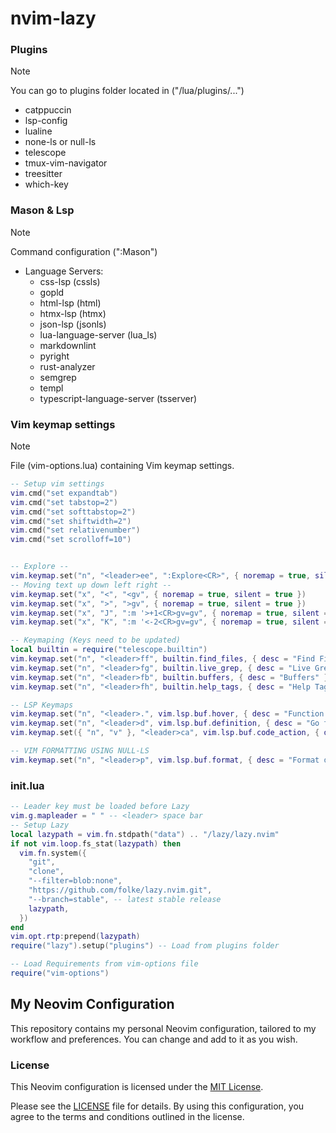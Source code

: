 # nvim-lazy

### Plugins


> [!NOTE]
>You can go to plugins folder located in ("/lua/plugins/...")

- catppuccin
- lsp-config
- lualine
- none-ls or null-ls
- telescope
- tmux-vim-navigator
- treesitter
- which-key

### Mason & Lsp

> [!NOTE]
> Command configuration (":Mason")

- Language Servers:
  - css-lsp (cssls)
  - gopld
  - html-lsp (html)
  - htmx-lsp (htmx)
  - json-lsp (jsonls)
  - lua-language-server (lua_ls)
  - markdownlint
  - pyright
  - rust-analyzer
  - semgrep
  - templ
  - typescript-language-server (tsserver)

### Vim keymap settings

> [!NOTE]
> File (vim-options.lua) containing Vim keymap settings.

```lua
-- Setup vim settings
vim.cmd("set expandtab")
vim.cmd("set tabstop=2")
vim.cmd("set softtabstop=2")
vim.cmd("set shiftwidth=2")
vim.cmd("set relativenumber")
vim.cmd("set scrolloff=10")


-- Explore --
vim.keymap.set("n", "<leader>ee", ":Explore<CR>", { noremap = true, silent = true, desc = "Explore" })
-- Moving text up down left right --
vim.keymap.set("x", "<", "<gv", { noremap = true, silent = true })
vim.keymap.set("x", ">", ">gv", { noremap = true, silent = true })
vim.keymap.set("x", "J", ":m '>+1<CR>gv=gv", { noremap = true, silent = true })
vim.keymap.set("x", "K", ":m '<-2<CR>gv=gv", { noremap = true, silent = true })

-- Keymaping (Keys need to be updated)
local builtin = require("telescope.builtin")
vim.keymap.set("n", "<leader>ff", builtin.find_files, { desc = "Find Files" })
vim.keymap.set("n", "<leader>fg", builtin.live_grep, { desc = "Live Grep" })
vim.keymap.set("n", "<leader>fb", builtin.buffers, { desc = "Buffers" })
vim.keymap.set("n", "<leader>fh", builtin.help_tags, { desc = "Help Tags" })

-- LSP Keymaps
vim.keymap.set("n", "<leader>.", vim.lsp.buf.hover, { desc = "Function Info" })
vim.keymap.set("n", "<leader>d", vim.lsp.buf.definition, { desc = "Go to definition" })
vim.keymap.set({ "n", "v" }, "<leader>ca", vim.lsp.buf.code_action, { desc = "Code Action" })

-- VIM FORMATTING USING NULL-LS
vim.keymap.set("n", "<leader>p", vim.lsp.buf.format, { desc = "Format document" })
```

### init.lua

```lua
-- Leader key must be loaded before Lazy
vim.g.mapleader = " " -- <leader> space bar
-- Setup Lazy
local lazypath = vim.fn.stdpath("data") .. "/lazy/lazy.nvim"
if not vim.loop.fs_stat(lazypath) then
  vim.fn.system({
    "git",
    "clone",
    "--filter=blob:none",
    "https://github.com/folke/lazy.nvim.git",
    "--branch=stable", -- latest stable release
    lazypath,
  })
end
vim.opt.rtp:prepend(lazypath)
require("lazy").setup("plugins") -- Load from plugins folder

-- Load Requirements from vim-options file
require("vim-options")
```



## My Neovim Configuration

This repository contains my personal Neovim configuration, tailored to my workflow and preferences. You can change and add to it as you wish.

### License

This Neovim configuration is licensed under the [MIT License](LICENSE).

Please see the [LICENSE](LICENSE) file for details. By using this configuration, you agree to the terms and conditions outlined in the license.

